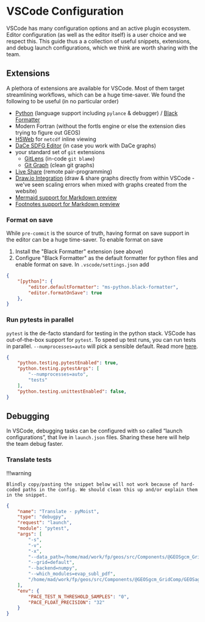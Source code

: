# VSCode Configuration

VSCode has many configuration options and an active plugin ecosystem. Editor configuration (as well as the editor itself) is a user choice and we respect this. This guide thus a a collection of useful snippets, extensions, and debug launch configurations, which we think are worth sharing with the team.

## Extensions

A plethora of extensions are available for VSCode. Most of them target streamlining workflows, which can be a huge time-saver. We found the following to be useful (in no particular order)

- [Python](https://marketplace.visualstudio.com/items?itemName=ms-python.python) (language support including `pylance` & debugger) / [Black Formatter](https://marketplace.visualstudio.com/items?itemName=ms-python.black-formatter)
- Modern Fortran (without the fortls engine or else the extension dies trying to figure out GEOS)
- [H5Web](https://marketplace.visualstudio.com/items?itemName=h5web.vscode-h5web) for `netcdf` inline viewing
- [DaCe SDFG Editor](https://marketplace.visualstudio.com/items?itemName=phschaad.sdfv) (in case you work with DaCe graphs)
- your standard set of `git` extensions
    - [GitLens](https://marketplace.visualstudio.com/items?itemName=eamodio.gitlens) (in-code `git blame`)
    - [Git Graph](https://marketplace.visualstudio.com/items?itemName=mhutchie.git-graph) (clean git graphs)
- [Live Share](https://marketplace.visualstudio.com/items?itemName=MS-vsliveshare.vsliveshare) (remote pair-programming)
- [Draw.io Integration](https://marketplace.visualstudio.com/items?itemName=hediet.vscode-drawio) (draw & share graphs directly from within VSCode - we've seen scaling errors when mixed with graphs created from the website)
- [Mermaid support for Markdown preview](https://marketplace.visualstudio.com/items?itemName=bierner.markdown-mermaid)
- [Footnotes support for Markdown preview](https://marketplace.visualstudio.com/items?itemName=bierner.markdown-footnotes)

### Format on save

While `pre-commit` is the source of truth, having format on save support in the editor can be a huge time-saver. To enable format on save

1. Install the "Black Formatter" extension (see above)
2. Configure "Black Formatter" as the default formatter for python files and enable format on save. In `.vscode/settings.json` add

```json
{
    "[python]": {
        "editor.defaultFormatter": "ms-python.black-formatter",
        "editor.formatOnSave": true
    },
}
```

### Run pytests in parallel

`pytest` is the de-facto standard for testing in the python stack. VSCode has out-of-the-box support for `pytest`. To speed up test runs, you can run tests in parallel. `--numprocesses=auto` will pick a sensible default. Read more [here](https://pytest-xdist.readthedocs.io/en/stable/distribution.html).

```json
{
    "python.testing.pytestEnabled": true,
    "python.testing.pytestArgs": [
        "--numprocesses=auto",
        "tests"
    ],
    "python.testing.unittestEnabled": false,
}
```

## Debugging

In VSCode, debugging tasks can be configured with so called “launch configurations”, that live in `launch.json` files. Sharing these here will help the team debug faster.

### Translate tests

!!!warning

    Blindly copy/pasting the snippet below will not work because of hard-coded paths in the config. We should clean this up and/or explain them in the snippet.

```json
{
    "name": "Translate - pyMoist",
    "type": "debugpy",
    "request": "launch",
    "module": "pytest",
    "args": [
        "-s",
        "-v",
        "-x",
        "--data_path=/home/mad/work/fp/geos/src/Components/@GEOSgcm_GridComp/GEOSagcm_GridComp/GEOSphysics_GridComp/GEOSmoist_GridComp/pyMoist/test_data/geos_11.5.2/moist",
        "--grid=default",
        "--backend=numpy",
        "--which_modules=evap_subl_pdf",
        "/home/mad/work/fp/geos/src/Components/@GEOSgcm_GridComp/GEOSagcm_GridComp/GEOSphysics_GridComp/GEOSmoist_GridComp/pyMoist/tests"
    ],
    "env": {
        "PACE_TEST_N_THRESHOLD_SAMPLES": "0",
        "PACE_FLOAT_PRECISION": "32"
    }
}
```

